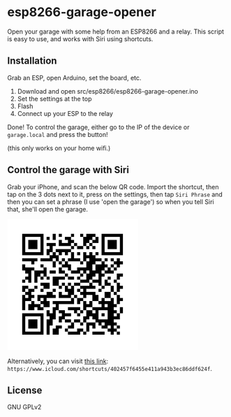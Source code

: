 # esp8266-garage-opener

Open your garage with some help from an ESP8266 and a relay. This script is easy to use, and works with Siri using shortcuts.

## Installation

Grab an ESP, open Arduino, set the board, etc.

1. Download and open src/esp8266/esp8266-garage-opener.ino
2. Set the settings at the top
3. Flash
4. Connect up your ESP to the relay

Done! To control the garage, either go to the IP of the device or `garage.local` and press the button!

(this only works on your home wifi.)

## Control the garage with Siri

Grab your iPhone, and scan the below QR code. Import the shortcut, then tap on the 3 dots next to it, press on the settings, then tap `Siri Phrase` and then you can set a phrase (I use 'open the garage') so when you tell Siri that, she'll open the garage.

![qr code for shortcut](img/shortcutqrcode.png)

Alternatively, you can visit [this link](https://www.icloud.com/shortcuts/402457f6455e411a943b3ec86ddf624f): `https://www.icloud.com/shortcuts/402457f6455e411a943b3ec86ddf624f`.

## License

GNU GPLv2
